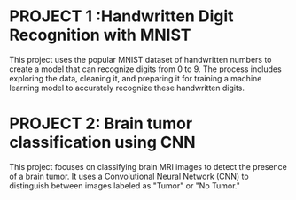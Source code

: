 
# PROJECT 1 :Handwritten Digit Recognition with MNIST
This project uses the popular MNIST dataset of handwritten numbers to create a model that can recognize digits from 0 to 9. The process includes exploring the data, cleaning it, and preparing it for training a machine learning model to accurately recognize these handwritten digits.

# PROJECT 2: Brain tumor classification using CNN
This project focuses on classifying brain MRI images to detect the presence of a brain tumor. It uses a Convolutional Neural Network (CNN) to distinguish between images labeled as "Tumor" or "No Tumor."
